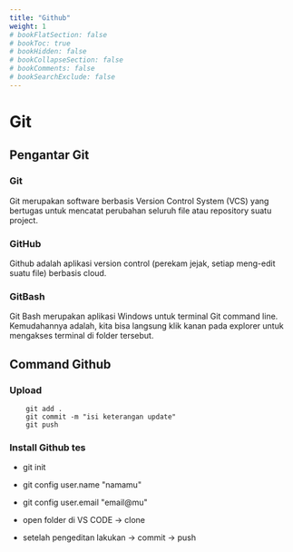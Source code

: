 ```yaml
---
title: "Github"
weight: 1
# bookFlatSection: false
# bookToc: true
# bookHidden: false
# bookCollapseSection: false
# bookComments: false
# bookSearchExclude: false
---
```


# Git

## Pengantar Git

### Git

Git merupakan software berbasis Version Control System (VCS) yang bertugas untuk mencatat perubahan seluruh file atau repository suatu project.

### GitHub

Github adalah aplikasi version control (perekam jejak, setiap meng-edit suatu file) berbasis cloud.

### GitBash

Git Bash merupakan aplikasi Windows untuk terminal Git command line. Kemudahannya adalah, kita bisa langsung klik kanan pada explorer untuk mengakses terminal di folder tersebut.

## Command Github

### Upload

        git add .
        git commit -m "isi keterangan update"
        git push

### Install Github tes

- git init
- git config user.name "namamu"
- git config user.email "email@mu"

- open folder di VS CODE -> clone
- setelah pengeditan lakukan -> commit -> push
